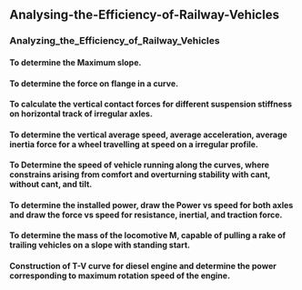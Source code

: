 ## Analysing-the-Efficiency-of-Railway-Vehicles
### Analyzing_the_Efficiency_of_Railway_Vehicles
#### To determine the Maximum slope.
#### To determine the force on flange in a curve.
#### To calculate the vertical contact forces for different suspension stiffness on horizontal track of irregular axles.
#### To determine the vertical average speed, average acceleration, average inertia force for a wheel travelling at speed on a irregular profile.
#### To Determine the speed of vehicle running along the curves, where constrains arising from comfort and overturning stability with cant, without cant, and tilt.
#### To determine the installed power, draw the Power vs speed for both axles and draw the force vs speed for resistance, inertial, and traction force.
#### To determine the mass of the locomotive M, capable of pulling a rake of trailing vehicles on a slope with standing start.
#### Construction of T-V curve for diesel engine and determine the power corresponding to maximum rotation speed of the engine.
